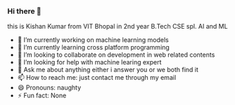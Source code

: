 ### Hi there 👋
  this is Kishan Kumar from VIT Bhopal in 2nd year B.Tech CSE spl. AI and ML 

- 🔭 I’m currently working on machine learning models
- 🌱 I’m currently learning cross platform programming
- 👯 I’m looking to collaborate on development in web related contents
- 🤔 I’m looking for help with machine learing expert
- 💬 Ask me about anything either i answer you or we both find it
- 📫 How to reach me: just contact me through my email
- 😄 Pronouns: naughty
- ⚡ Fun fact: None

